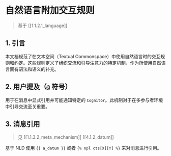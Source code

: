 # 自然语言附加交互规则

> 基于 [[1.1.2.1_language]]

## 1. 引言 

本文档规范了在文本空间（Textual Commonspace）中使用自然语言时的交互规则和约定。这些规则定义了组织交流和引导注意力的特定机制，作为所使用自然语言固有语法和语义的补充。

## 2. 用户提及（`@` 符号）

用于在消息中显式引用并可能通知特定的 `Cognitor`。此机制对于在多参与者环境中引导交流至关重要。

## 3. 消息引用

> 见 [[1.1.3.2_meta_mechanism]] [[4.1.2_datum]]

基于 NLD 使用 `{{ a_datum }}` 或者 `{% npl cts[X][Y] %}` 来对消息进行引用。